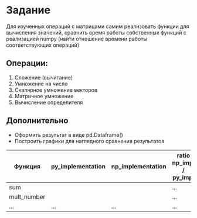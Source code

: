 # Задание

Для изученных операций с матрицами самим реализовать
функции для вычисления значений, сравнить время работы собственных функций
с реализацией numpy (найти отношение времени работы соответствующих операций)

## Операции:

1. Сложение (вычитание)
2. Умножение на число
3. Скалярное умножение векторов
4. Матричное умножение
5. Вычисление определителя

## Дополнительно

- Оформить результат в виде pd.Dataframe()
- Построить графики для наглядного сравнения результатов

| Функция     | py_implementation | np_implementation | ratio np_impl  /  py_impl | 
|-------------|-------------------|-------------------|---------------------------|
| sum         |                   |                   | ...                       |
| mult_number |                   |                   | ...                       |
| ...         | ...               | ...               | ...                       |